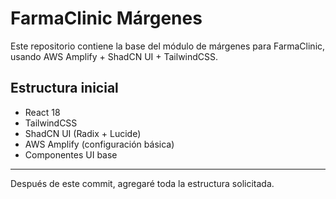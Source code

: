 # FarmaClinic Márgenes

Este repositorio contiene la base del módulo de márgenes para FarmaClinic, usando AWS Amplify + ShadCN UI + TailwindCSS.

## Estructura inicial

- React 18
- TailwindCSS
- ShadCN UI (Radix + Lucide)
- AWS Amplify (configuración básica)
- Componentes UI base

---

Después de este commit, agregaré toda la estructura solicitada.